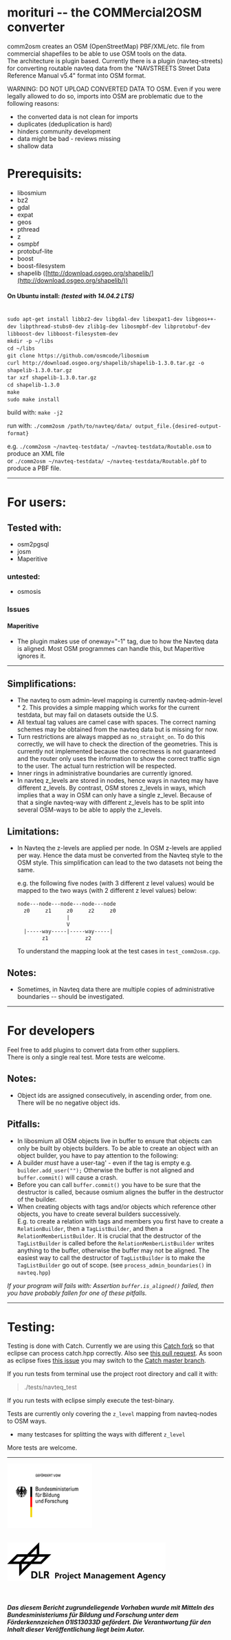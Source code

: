 
# morituri -- the COMMercial2OSM converter

comm2osm creates an OSM (OpenStreetMap) PBF/XML/etc. file from commercial shapefiles to be able to use OSM tools on the data. <br>
The architecture is plugin based.
Currently there is a plugin (navteq-streets) for converting routable navteq data from the "NAVSTREETS Street Data Reference Manual v5.4" format into OSM format.

WARNING: DO NOT UPLOAD CONVERTED DATA TO OSM.
Even if you were legally allowed to do so, imports into OSM
are problematic due to the following reasons:

* the converted data is not clean for imports
* duplicates (deduplication is hard)
* hinders community development
* data might be bad - reviews missing
* shallow data

# Prerequisits:
* libosmium
* bz2 
* gdal 
* expat
* geos
* pthread
* z
* osmpbf
* protobuf-lite
* boost
* boost-filesystem
* shapelib ([http://download.osgeo.org/shapelib/](http://download.osgeo.org/shapelib/))


#### On Ubuntu install: *(tested with 14.04.2 LTS)*

<code>
sudo apt-get install libbz2-dev libgdal-dev libexpat1-dev libgeos++-dev libpthread-stubs0-dev zlib1g-dev libosmpbf-dev libprotobuf-dev libboost-dev libboost-filesystem-dev
mkdir -p ~/libs
cd ~/libs
git clone https://github.com/osmcode/libosmium
curl http://download.osgeo.org/shapelib/shapelib-1.3.0.tar.gz -o shapelib-1.3.0.tar.gz
tar xzf shapelib-1.3.0.tar.gz
cd shapelib-1.3.0
make
sudo make install
</code>

build with: `make -j2`

run with:	`./comm2osm /path/to/navteq/data/ output_file.{desired-output-format}`

e.g.
 `./comm2osm ~/navteq-testdata/ ~/navteq-testdata/Routable.osm` to produce 
an XML file <br> or `./comm2osm ~/navteq-testdata/ ~/navteq-testdata/Routable.pbf` 
to produce a PBF file.



---

# For users:

## Tested with:
* osm2pgsql
* josm
* Maperitive

### untested:
* osmosis

### Issues
#### Maperitive
* The plugin makes use of oneway="-1" tag, due to how the Navteq data is aligned.
  Most OSM programmes can handle this, but Maperitive ignores it.

---

## Simplifications:
- 	The navteq to osm admin-level mapping is currently navteq-admin-level * 2. 
	This provides a simple mapping which works for the current 
	testdata, but may fail on datasets outside the U.S.
- 	All textual tag values are camel case with spaces. The correct naming 
   	schemes may be obtained from the navteq data but is missing for now.
- 	Turn restrictions are always mapped as `no_straight_on`. To do this 
   	correctly, we will have to check the direction of the geometries. This is
   	currently not implemented because the correctness is not guaranteed and the
   	router only uses the information to show the correct traffic sign to the
   	user. The actual turn restriction will be respected. 
-	Inner rings in administrative boundaries are currently ignored.
-	In navteq z_levels are stored in nodes, hence ways in navteq may have 
	different z_levels. 
	By contrast, OSM stores z_levels in ways, which implies that a way in OSM 
	can only have a single z_level.
	Because of that a single navteq-way with different z_levels has to be split
	into several OSM-ways to be able to apply the z_levels.
	
## Limitations:
-  In Navteq the z-levels are applied per node. In OSM z-levels are applied per way. Hence the data must be converted from the Navteq style to the OSM style. This simplification can lead to the two datasets not being the same.
  
   e.g. the following five nodes (with 3 different z level values) would be mapped to the two ways (with 2 different z level values) below: 
  
       node---node---node---node---node       
     	 z0     z1     z0     z2     z0
                       |
                       V
         |-----way-----|-----way-----|
               z1            z2
           
   To understand the mapping look at the test cases in `test_comm2osm.cpp`.
  
## Notes:
- Sometimes, in Navteq data there are multiple copies of administrative boundaries -- should be investigated.
  
---
  
  
  
# For developers

Feel free to add plugins to convert data from other suppliers.<br>
There is only a single real test. More tests are welcome.

## Notes:

- Object ids are assigned consecutively, in ascending order, from one. There will be no negative object ids.
 

## Pitfalls:

   - In libosmium all OSM objects live in buffer to ensure that objects can 
	 only be built by objects builders. To be able to create an object with an 
	 object builder, you have to pay attention to the following:
   - A builder *must* have a user-tag' - even if the tag is empty e.g. 
   	 `builder.add_user("");` Otherwise the buffer is not aligned and 
   	 `buffer.commit()` will cause a crash.
   - Before you can call `buffer.commit()` you have to be sure that the 
   	 destructor is called, because osmium alignes the buffer in the 
   	 destructor of the builder.
   - When creating objects with tags and/or objects which reference other 
   	 objects, you have to create several builders successively.<br>
   	 E.g. to create a relation with tags and members you first have to
   	 create a `RelationBuilder`, then a `TagListBuilder`, and then 
   	 a `RelationMemberListBuilder`.
   	 It is crucial that the destructor of the `TagListBuilder` is called
   	 before the `RelationMemberListBuilder` writes anything to the 
   	 buffer, otherwise the buffer may not be aligned.
   	 The easiest way to call the destructor of `TagListBuilder` is to
   	 make the `TagListBuilder` go out of scope.
   	 (see `process_admin_boundaries()` in `navteq.hpp`)
   	
  *If your program will fails with: Assertion `buffer.is_aligned()` failed, then you have probably fallen for one of these pitfalls.*
  	   
---
  
# Testing:

Testing is done with Catch. Currently we are using this 
[Catch fork](https://github.com/kentsangkm/Catch/) so that eclipse can process catch.hpp
correctly.
Also see [this pull request](https://github.com/philsquared/Catch/pull/393).
As soon as eclipse fixes 
[this issue](https://bugs.eclipse.org/bugs/show_bug.cgi?id=455501)
you may switch to the 
[Catch master branch](https://github.com/philsquared/Catch).

If you run tests from terminal use the project root directory and call it with:

> ./tests/navteq_test

If you run tests with eclipse simply execute the test-binary.

Tests are currently only covering the `z_level` mapping from navteq-nodes to 
OSM ways. 

* many testcases for splitting the ways with different `z_level`

More tests are welcome.

---
<img src="images/bmbf.jpeg" height="150"> 
<img src="images/PT-DLR-englisch.jpg" height="90" vspace="30">

##### *Das diesem Bericht zugrundeliegende Vorhaben wurde mit Mitteln des Bundesministeriums für Bildung und Forschung unter dem Förderkennzeichen 01IS13033D gefördert. Die Verantwortung für den Inhalt dieser Veröffentlichung liegt beim Autor.*

